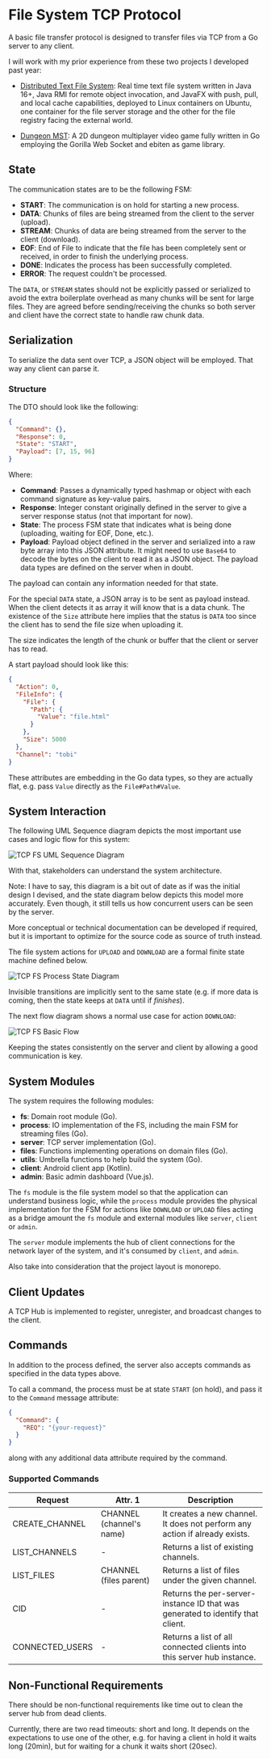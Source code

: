 <!-- Copyright (c) 2022 Tobias Briones. All rights reserved. -->
<!-- SPDX-License-Identifier: BSD-3-Clause -->
<!-- This file is part of https://github.com/tobiasbriones/ep-tcp-file-system -->

# File System TCP Protocol

A basic file transfer protocol is designed to transfer files via TCP from a Go
server to any client.

I will work with my prior experience from these two projects I developed past
year:

- [Distributed Text File System](https://github.com/tobiasbriones/cp-unah-mm545-distributed-text-file-system):
  Real time text file system written in Java 16+, Java RMI for remote object
  invocation, and JavaFX with push, pull, and local cache capabilities, deployed
  to Linux containers on Ubuntu, one container for the file server storage and
  the other for the file registry facing the external world.

- [Dungeon MST](https://github.com/tobiasbriones/dungeon-mst): A 2D dungeon
  multiplayer video game fully written in Go employing the Gorilla Web Socket
  and ebiten as game library.

## State

The communication states are to be the following FSM:

- **START**: The communication is on hold for starting a new process.
- **DATA**: Chunks of files are being streamed from the client to the server 
  (upload).
- **STREAM**: Chunks of data are being streamed from the server to the 
  client (download).
- **EOF**: End of File to indicate that the file has been completely sent or 
  received, in order to finish the underlying process.
- **DONE**: Indicates the process has been successfully completed.
- **ERROR**: The request couldn't be processed.

The `DATA`, or `STREAM` states should not be explicitly passed or serialized to
avoid the extra boilerplate overhead as many chunks will be sent for large 
files. They are agreed before sending/receiving the chunks so both server 
and client have the correct state to handle raw chunk data.

## Serialization

To serialize the data sent over TCP, a JSON object will be employed. That way
any client can parse it.

### Structure

The DTO should look like the following:

```json
{
  "Command": {},
  "Response": 0,
  "State": "START",
  "Payload": [7, 15, 96]
}
```

Where:

- **Command**: Passes a dynamically typed hashmap or object with each 
  command signature as key-value pairs.
- **Response**: Integer constant originally defined in the server to give a 
  server response status (not that important for now).
- **State**: The process FSM state that indicates what is being done 
  (uploading, waiting for EOF, Done, etc.).
- **Payload**: Payload object defined in the server and serialized into a 
  raw byte array into this JSON attribute. It might need to use `Base64` to 
  decode the bytes on the client to read it as a JSON object. The payload data 
  types are defined on the server when in doubt.

The payload can contain any information needed for that state.

For the special `DATA` state, a JSON array is to be sent as payload instead.
When the client detects it as array it will know that is a data chunk. The
existence of the `Size` attribute here implies that the status is `DATA` too 
since the client has to send the file size when uploading it.

The size indicates the length of the chunk or buffer that the client or server
has to read.

A start payload should look like this:

```json
{
  "Action": 0,
  "FileInfo": {
    "File": {
      "Path": {
        "Value": "file.html"
      }
    },
    "Size": 5000
  },
  "Channel": "tobi"
}
```

These attributes are embedding in the Go data types, so they are actually 
flat, e.g. pass `Value` directly as the `File#Path#Value`.

## System Interaction

The following UML Sequence diagram depicts the most important use cases and
logic flow for this system:

![TCP FS UML Sequence Diagram](tcp-fs-uml-sequence-diagram.svg)

With that, stakeholders can understand the system architecture.

Note: I have to say, this diagram is a bit out of date as if was the initial 
design I devised, and the state diagram below depicts this model more 
accurately. Even though, it still tells us how concurrent users can be seen 
by the server.

More conceptual or technical documentation can be developed if required, but it
is important to optimize for the source code as source of truth instead.

The file system actions for `UPLOAD` and `DOWNLOAD` are a formal finite state
machine defined below.

![TCP FS Process State Diagram](tcp-fs-process-state-diagram.svg)

Invisible transitions are implicitly sent to the same state (e.g. if more 
data is coming, then the state keeps at `DATA` until if *finishes*).

The next flow diagram shows a normal use case for action `DOWNLOAD`:

![TCP FS Basic Flow](tcp-fs-basic-flow.svg)

Keeping the states consistently on the server and client by allowing a good 
communication is key.

## System Modules

The system requires the following modules:

- **fs**: Domain root module (Go).
- **process**: IO implementation of the FS, including the main FSM for streaming
  files (Go).
- **server**: TCP server implementation (Go).
- **files**: Functions implementing operations on domain files (Go).
- **utils**: Umbrella functions to help build the system (Go). 
- **client**: Android client app (Kotlin).
- **admin**: Basic admin dashboard (Vue.js).

The `fs` module is the file system model so that the application can understand
business logic, while the `process` module provides the physical implementation
for the FSM for actions like `DOWNLOAD` or `UPLOAD` files acting as a bridge
amount the `fs` module and external modules like `server`,
`client` or `admin`.

The `server` module implements the hub of client connections for the network
layer of the system, and it's consumed by `client`, and `admin`.

Also take into consideration that the project layout is monorepo.

## Client Updates

A TCP Hub is implemented to register, unregister, and broadcast changes to the
client.

## Commands

In addition to the process defined, the server also accepts commands as 
specified in the data types above.

To call a command, the process must be at state `START` (on hold), and pass 
it to the `Command` message attribute:

```json
{
  "Command": {
    "REQ": "{your-request}"
  }
}
```

along with any additional data attribute required by the command.

### Supported Commands

| **Request**     | **Attr. 1**              | **Description**                                                                |
|-----------------|--------------------------|--------------------------------------------------------------------------------|
| CREATE_CHANNEL  | CHANNEL (channel's name) | It creates a new channel. It does not perform any action if already exists.    |
| LIST_CHANNELS   | -                        | Returns a list of existing channels.                                           |
| LIST_FILES      | CHANNEL (files parent)   | Returns a list of files under the given channel.                               |
| CID             | -                        | Returns the per-server-instance ID that was generated to identify that client. |
| CONNECTED_USERS | -                        | Returns a list of all connected clients into this server hub instance.         |

## Non-Functional Requirements

There should be non-functional requirements like time out to clean the
server hub from dead clients.

Currently, there are two read timeouts: short and long. It depends on the
expectations to use one of the other, e.g. for having a client in hold it
waits long (20min), but for waiting for a chunk it waits short (20sec).
